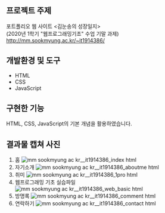 ## 프로젝트 주제
포트폴리오 웹 사이트 <김눈송의 성장일지>  
(2020년 1학기 "웹프로그래밍기초" 수업 기말 과제)
http://mm.sookmyung.ac.kr/~it1914386/

## 개발환경 및 도구
- HTML
- CSS
- JavaScript

## 구현한 기능
HTML, CSS, JavaScript의 기본 개념을 활용하였습니다.

## 결과물 캡쳐 사진
1. 홈
![mm sookmyung ac kr__it1914386_index html](https://user-images.githubusercontent.com/61882016/110767979-2444df80-829a-11eb-920e-4aab493da806.png)
2. 자기소개
![mm sookmyung ac kr__it1914386_aboutme html](https://user-images.githubusercontent.com/61882016/110767996-2870fd00-829a-11eb-93a1-e63f046761cf.png)
3. 취미
![mm sookmyung ac kr__it1914386_1pro html](https://user-images.githubusercontent.com/61882016/110767993-27d86680-829a-11eb-97f9-95e9f6cee507.png)
4. 웹프로그래밍 기초 실습파일
![mm sookmyung ac kr__it1914386_web_basic html](https://user-images.githubusercontent.com/61882016/110767989-273fd000-829a-11eb-9d0b-d6d38e35bce1.png)
5. 방명록
![mm sookmyung ac kr__it1914386_comment html](https://user-images.githubusercontent.com/61882016/110767988-26a73980-829a-11eb-9368-2d3e6369bc35.png)
6. 연락하기
![mm sookmyung ac kr__it1914386_contact html](https://user-images.githubusercontent.com/61882016/110767986-260ea300-829a-11eb-92ef-d7c3350f0f9c.png)
